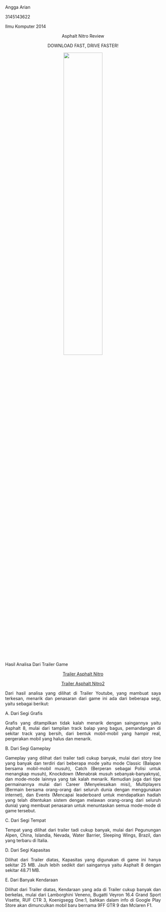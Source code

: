 <html>
<body>
<p align="left">Angga Arian</p> 
<p align="left">3145143622</p>
<p align="left">Ilmu Komputer 2014</p>           
<p align="center">Asphalt Nitro Review</p>
<p align="center">DOWNLOAD FAST, DRIVE FASTER!</p>
<p align="center"><img src="https://1.bp.blogspot.com/-4trF7D74rSs/WJNNUGcWW6I/AAAAAAAAFqA/7cacR7q3RtYZoL6RNna65yNTBhVJf3ktQCLcB/s1600/unnamed.png" align="center" width="50%"></p>

<p align="justify">Hasil Analisa Dari Trailer Game</p>

<p align="center"><a href="https://www.youtube.com/embed/lXaGPCSqlsM">Trailer Asphalt Nitro</a></p>
<p align="center"><a href="https://www.youtube.com/embed/RJZHGvsDnyg">Trailer Asphalt Nitro2</a></p>


<p align="justify">Dari hasil analisa yang dilihat di Trailer Youtube, yang mambuat saya terkesan, menarik dan penasaran dari game ini ada dari beberapa segi, yaitu sebagai berikut:</p>

<p align="justify">A. Dari Segi Grafis</p>
<p align="justify">Grafis yang ditampilkan tidak kalah menarik dengan saingannya yaitu Asphalt 8, mulai dari tampilan track balap yang bagus, pemandangan di sekitar track yang bersih, dari bentuk mobil-mobil yang hampir real, pergerakan mobil yang halus dan menarik.</p>
<p align="justify">B. Dari Segi Gameplay</p>
<p align="justify">Gameplay yang dilihat dari trailer tadi cukup banyak, mulai dari story line yang banyak dan terdiri dari beberapa mode yaitu mode Classic (Balapan bersama mobil-mobil musuh), Catch (Berperan sebagai Polisi untuk menangkap musuh), Knockdown (Menabrak musuh sebanyak-banyaknya), dan mode-mode lainnya yang tak kalah menarik. Kemudian juga dari tipe permainannya mulai dari Career (Menyelesaikan misi), Multiplayers (Bermain bersama orang-orang dari seluruh dunia dengan menggunakan internet), dan Events (Mencapai leaderboard untuk mendapatkan hadiah yang telah ditentukan sistem dengan melawan orang-orang dari seluruh dunia) yang membuat penasaran untuk menuntaskan semua mode-mode di game tersebut.</p>
<p align="justify">C. Dari Segi Tempat</p>
<p align="justify">Tempat yang dilihat dari trailer tadi cukup banyak, mulai dari Pegunungan Alpen, China, Islandia, Nevada, Water Barrier, Sleeping Wings, Brazil, dan yang terbaru di Italia.</p>
<p align="justify">D. Dari Segi Kapasitas</p>
<p align="justify">Dilihat dari Trailer diatas, Kapasitas yang digunakan di game ini hanya sekitar 25 MB. Jauh lebih sedikit dari saingannya yaitu Asphalt 8 dengan sekitar 48.71 MB.</p>
<p align="justify">E. Dari Banyak Kendaraan</p>
<p align="justify">Dilihat dari Trailer diatas, Kendaraan yang ada di Trailer cukup banyak dan berkelas, mulai dari Lamborghini Veneno, Bugatti Veyron 16.4 Grand Sport Visette, RUF CTR 3, Koenigsegg One:1, bahkan dalam info di Google Play Store akan dimunculkan mobil baru bernama 9FF GTR 9 dan Mclaren F1.</p>
</body>
</html>
